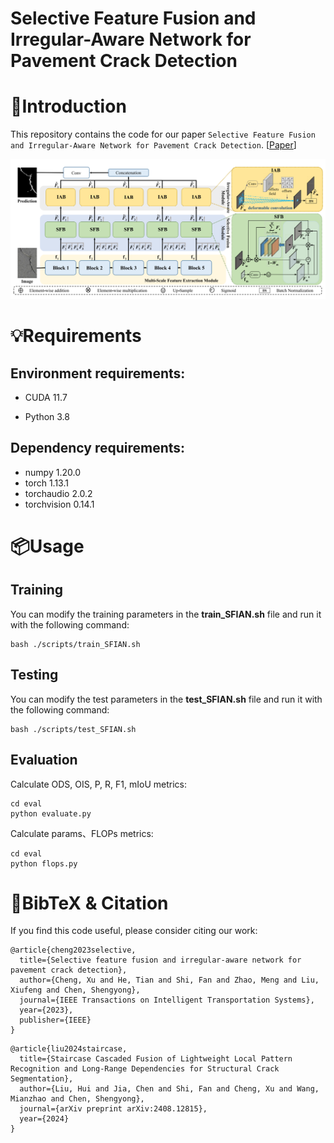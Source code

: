 # Selective Feature Fusion and Irregular-Aware Network for Pavement Crack Detection

# 👀Introduction

This repository contains the code for our paper `Selective Feature Fusion and Irregular-Aware Network for Pavement Crack Detection`. [[Paper](https://ieeexplore.ieee.org/document/10299612)]

![SFIAN](./figures/SFIAN.png)

# 💡Requirements

## Environment requirements: 

- CUDA 11.7

- Python 3.8

## Dependency requirements: 

- numpy 1.20.0
- torch  1.13.1
- torchaudio 2.0.2
- torchvision 0.14.1

# 📦Usage

## Training

You can modify the training parameters in the **train_SFIAN.sh** file and run it with the following command:

``````
bash ./scripts/train_SFIAN.sh 
``````

## Testing

You can modify the test parameters in the **test_SFIAN.sh** file and run it with the following command:

``````
bash ./scripts/test_SFIAN.sh 
``````

## Evaluation

Calculate ODS, OIS, P, R, F1, mIoU metrics:

``````
cd eval
python evaluate.py
``````

Calculate params、FLOPs metrics:

``````
cd eval
python flops.py
``````

# 📌BibTeX & Citation

If you find this code useful, please consider citing our work:

``````
@article{cheng2023selective,
  title={Selective feature fusion and irregular-aware network for pavement crack detection},
  author={Cheng, Xu and He, Tian and Shi, Fan and Zhao, Meng and Liu, Xiufeng and Chen, Shengyong},
  journal={IEEE Transactions on Intelligent Transportation Systems},
  year={2023},
  publisher={IEEE}
}
``````

```
@article{liu2024staircase,
  title={Staircase Cascaded Fusion of Lightweight Local Pattern Recognition and Long-Range Dependencies for Structural Crack Segmentation},
  author={Liu, Hui and Jia, Chen and Shi, Fan and Cheng, Xu and Wang, Mianzhao and Chen, Shengyong},
  journal={arXiv preprint arXiv:2408.12815},
  year={2024}
}
```

